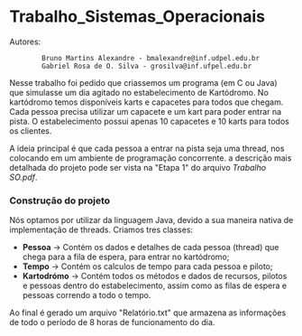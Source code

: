 # Trabalho_Sistemas_Operacionais
Autores:

            Bruno Martins Alexandre - bmalexandre@inf.udpel.edu.br
            Gabriel Rosa de O. Silva - grosilva@inf.ufpel.edu.br

Nesse trabalho foi pedido que criassemos um programa (em C ou Java) que simulasse um dia agitado no estabelecimento de Kartódromo.
No kartódromo temos disponíveis karts e capacetes para todos que chegam. Cada pessoa precisa utilizar um capacete e um kart para poder entrar na pista.
O estabelecimento possui apenas 10 capacetes e 10 karts para todos os clientes.

A ideia principal é que cada pessoa a entrar na pista seja uma thread, nos colocando em um ambiente de programação concorrente.
a descrição mais detalhada do projeto pode ser vista na "Etapa 1" do arquivo _Trabalho SO.pdf_.

### Construção do projeto
Nós optamos por utilizar da linguagem Java, devido a sua maneira nativa de implementação de threads.
Criamos tres classes:  

 - **Pessoa** -> Contém os dados e detalhes de cada pessoa (thread) que chega para a fila de espera, para entrar no kartódromo;
 - **Tempo**  -> Contém os calculos de tempo para cada pessoa e piloto;
 - **Kartodrómo** -> Contém todos os métodos e dados de recursos, pilotos e pessoas dentro do estabelecimento, assim como as filas de espera e pessoas correndo a todo o tempo.


Ao final é gerado um arquivo "Relatório.txt" que armazena as informações de todo o período de 8 horas de funcionamento do dia.

